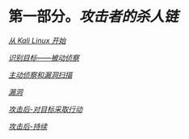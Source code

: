 # 第一部分。*攻击者的杀人链*

*[从 Kali Linux 开始](01.html "Chapter 1\. Starting with Kali Linux")*

*[识别目标——被动侦察](02.html "Chapter 2\. Identifying the Target – Passive Reconnaissance")*

*[主动侦察和漏洞扫描](03.html "Chapter 3\. Active Reconnaissance and Vulnerability Scanning")*

*[漏洞](04.html "Chapter 4\. Exploit")*

*[攻击后-对目标采取行动](05.html "Chapter 5\. Post Exploit – Action on the Objective")*

*[攻击后-持续](06.html "Chapter 6\. Post Exploit – Persistence")*
